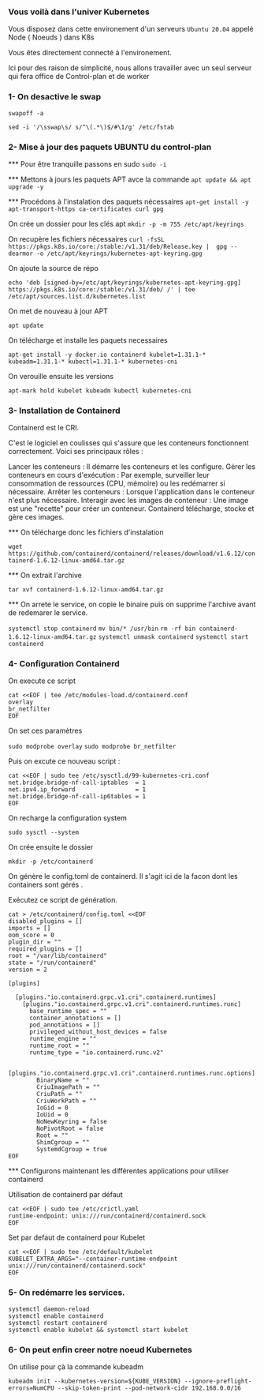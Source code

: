 ### Vous voilà dans l'univer Kubernetes

Vous disposez dans cette environement d'un serveurs `Ubuntu 20.04` appelé Node ( Noeuds ) dans K8s

Vous êtes directement connecté à l'environement.

Ici pour des raison de simplicité, nous allons travailler avec un seul serveur qui fera office de Control-plan et de worker 

### 1- On desactive le swap 

`swapoff -a`

`sed -i '/\sswap\s/ s/^\(.*\)$/#\1/g' /etc/fstab`

### 2- Mise à jour des paquets UBUNTU du control-plan 

***  Pour être tranquille passons en sudo `sudo -i `

***  Mettons à jours les paquets APT avce la commande `apt update && apt upgrade -y`

***  Procédons à l'instalation des paquets nécessaires `apt-get install -y apt-transport-https ca-certificates curl gpg`

On crée un dossier pour les clés apt `mkdir -p -m 755 /etc/apt/keyrings`

On recupère les fichiers nécessaires `curl -fsSL https://pkgs.k8s.io/core:/stable:/v1.31/deb/Release.key |  gpg --dearmor -o /etc/apt/keyrings/kubernetes-apt-keyring.gpg`

On ajoute la source de répo

`echo 'deb [signed-by=/etc/apt/keyrings/kubernetes-apt-keyring.gpg] https://pkgs.k8s.io/core:/stable:/v1.31/deb/ /' | tee /etc/apt/sources.list.d/kubernetes.list`

On met de nouveau à jour APT 

`apt update`

On télécharge et installe les paquets necessaires 

`apt-get install -y docker.io containerd kubelet=1.31.1-* kubeadm=1.31.1-* kubectl=1.31.1-* kubernetes-cni`

On verouille ensuite les versions 

`apt-mark hold kubelet kubeadm kubectl kubernetes-cni`

### 3- Installation de Containerd 

Containerd est le CRI. 

C'est le logiciel en coulisses qui s'assure que les conteneurs fonctionnent correctement. Voici ses principaux rôles :

Lancer les conteneurs : Il démarre les conteneurs et les configure.
Gérer les conteneurs en cours d'exécution : Par exemple, surveiller leur consommation de ressources (CPU, mémoire) ou les redémarrer si nécessaire.
Arrêter les conteneurs : Lorsque l'application dans le conteneur n'est plus nécessaire.
Interagir avec les images de conteneur : Une image est une "recette" pour créer un conteneur. Containerd télécharge, stocke et gère ces images.

*** On télécharge donc les fichiers d'instalation 

`wget https://github.com/containerd/containerd/releases/download/v1.6.12/containerd-1.6.12-linux-amd64.tar.gz`

*** On extrait l'archive 

`tar xvf containerd-1.6.12-linux-amd64.tar.gz`

*** On arrete le service, on copie le binaire puis on supprime l'archive avant de redemarer le service.

`systemctl stop containerd`
`mv bin/* /usr/bin`
`rm -rf bin containerd-1.6.12-linux-amd64.tar.gz`
`systemctl unmask containerd`
`systemctl start containerd`

### 4- Configuration Containerd

On execute ce script 

```
cat <<EOF | tee /etc/modules-load.d/containerd.conf
overlay
br_netfilter
EOF
```

On set ces paramètres 

`sudo modprobe overlay`
`sudo modprobe br_netfilter`

Puis on excute ce nouveau script :

```
cat <<EOF | sudo tee /etc/sysctl.d/99-kubernetes-cri.conf
net.bridge.bridge-nf-call-iptables  = 1
net.ipv4.ip_forward                 = 1
net.bridge.bridge-nf-call-ip6tables = 1
EOF
```

On recharge la configuration system 

`sudo sysctl --system`

On crée ensuite le dossier 

`mkdir -p /etc/containerd`

On génère le config.toml de containerd. Il s'agit ici de la facon dont les containers sont gérés .

Exécutez ce script de génération.

```
cat > /etc/containerd/config.toml <<EOF
disabled_plugins = []
imports = []
oom_score = 0
plugin_dir = ""
required_plugins = []
root = "/var/lib/containerd"
state = "/run/containerd"
version = 2

[plugins]

  [plugins."io.containerd.grpc.v1.cri".containerd.runtimes]
    [plugins."io.containerd.grpc.v1.cri".containerd.runtimes.runc]
      base_runtime_spec = ""
      container_annotations = []
      pod_annotations = []
      privileged_without_host_devices = false
      runtime_engine = ""
      runtime_root = ""
      runtime_type = "io.containerd.runc.v2"

      [plugins."io.containerd.grpc.v1.cri".containerd.runtimes.runc.options]
        BinaryName = ""
        CriuImagePath = ""
        CriuPath = ""
        CriuWorkPath = ""
        IoGid = 0
        IoUid = 0
        NoNewKeyring = false
        NoPivotRoot = false
        Root = ""
        ShimCgroup = ""
        SystemdCgroup = true
EOF
```

*** Configurons maintenant les différentes applications pour utiliser containerd


Utilisation de containerd par défaut 

```
cat <<EOF | sudo tee /etc/crictl.yaml
runtime-endpoint: unix:///run/containerd/containerd.sock
EOF
```

Set par defaut de containerd pour Kubelet

```
cat <<EOF | sudo tee /etc/default/kubelet
KUBELET_EXTRA_ARGS="--container-runtime-endpoint unix:///run/containerd/containerd.sock"
EOF

```

### 5- On redémarre les services.

```
systemctl daemon-reload
systemctl enable containerd
systemctl restart containerd
systemctl enable kubelet && systemctl start kubelet

```

### 6- On peut enfin creer notre noeud Kubernetes 

On utilise pour çà 
la commande kubeadm 

`kubeadm init --kubernetes-version=${KUBE_VERSION} --ignore-preflight-errors=NumCPU --skip-token-print --pod-network-cidr 192.168.0.0/16`




